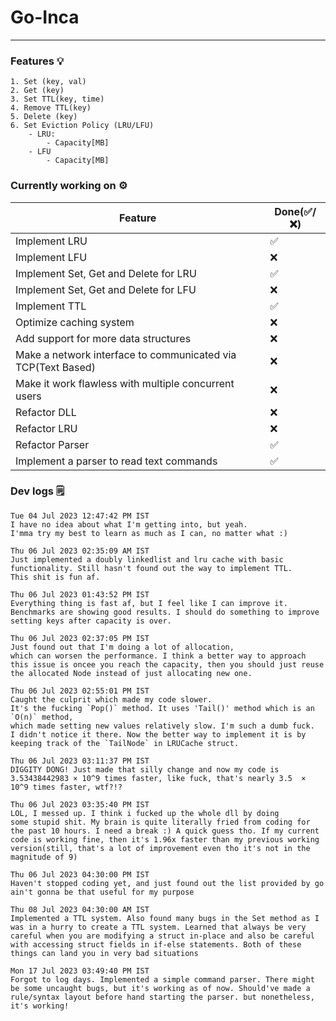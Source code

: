 # Go-Inca

---

### Features 💡

```
1. Set (key, val)
2. Get (key)
3. Set TTL(key, time)
4. Remove TTL(key)
5. Delete (key)
6. Set Eviction Policy (LRU/LFU)
    - LRU:
        - Capacity[MB]
    - LFU
        - Capacity[MB]
```

### Currently working on ⚙️

| Feature                                                      | Done(✅/❌) |
| ------------------------------------------------------------ | ----------- |
| Implement LRU                                                | ✅          |
| Implement LFU                                                | ❌          |
| Implement Set, Get and Delete for LRU                        | ✅          |
| Implement Set, Get and Delete for LFU                        | ❌          |
| Implement TTL                                                | ✅          |
| Optimize caching system                                      | ❌          |
| Add support for more data structures                         | ❌          |
| Make a network interface to communicated via TCP(Text Based) | ❌          |
| Make it work flawless with multiple concurrent users         | ❌          |
| Refactor DLL                                                 | ❌          |
| Refactor LRU                                                 | ❌          |
| Refactor Parser                                              | ✅          |
| Implement a parser to read text commands                     | ✅          |

### Dev logs 🗒️

```
Tue 04 Jul 2023 12:47:42 PM IST
I have no idea about what I'm getting into, but yeah.
I'mma try my best to learn as much as I can, no matter what :)
```

```
Thu 06 Jul 2023 02:35:09 AM IST
Just implemented a doubly linkedlist and lru cache with basic functionality. Still hasn't found out the way to implement TTL.
This shit is fun af.
```

```
Thu 06 Jul 2023 01:43:52 PM IST
Everything thing is fast af, but I feel like I can improve it. Benchmarks are showing good results. I should do something to improve setting keys after capacity is over.
```

```
Thu 06 Jul 2023 02:37:05 PM IST
Just found out that I'm doing a lot of allocation,
which can worsen the performance. I think a better way to approach this issue is oncee you reach the capacity, then you should just reuse the allocated Node instead of just allocating new one.
```

```
Thu 06 Jul 2023 02:55:01 PM IST
Caught the culprit which made my code slower.
It's the fucking `Pop()` method. It uses 'Tail()' method which is an `O(n)` method,
which made setting new values relatively slow. I'm such a dumb fuck.
I didn't notice it there. Now the better way to implement it is by
keeping track of the `TailNode` in LRUCache struct.
```

```
Thu 06 Jul 2023 03:11:37 PM IST
DIGGITY DONG! Just made that silly change and now my code is 3.53438442983 × 10^9 times faster, like fuck, that's nearly 3.5  × 10^9 times faster, wtf?!?
```

```
Thu 06 Jul 2023 03:35:40 PM IST
LOL, I messed up. I think i fucked up the whole dll by doing
some stupid shit. My brain is quite literally fried from coding for the past 10 hours. I need a break :) A quick guess tho. If my current code is working fine, then it's 1.96x faster than my previous working version(still, that's a lot of improvement even tho it's not in the magnitude of 9)
```

```
Thu 06 Jul 2023 04:30:00 PM IST
Haven't stopped coding yet, and just found out the list provided by go ain't gonna be that useful for my purpose
```

```
Thu 08 Jul 2023 04:30:00 AM IST
Implemented a TTL system. Also found many bugs in the Set method as I was in a hurry to create a TTL system. Learned that always be very careful when you are modifying a struct in-place and also be careful with accessing struct fields in if-else statements. Both of these things can land you in very bad situations
```

```
Mon 17 Jul 2023 03:49:40 PM IST
Forgot to log days. Implemented a simple command parser. There might be some uncaught bugs, but it's working as of now. Should've made a rule/syntax layout before hand starting the parser. but nonetheless, it's working!
```

